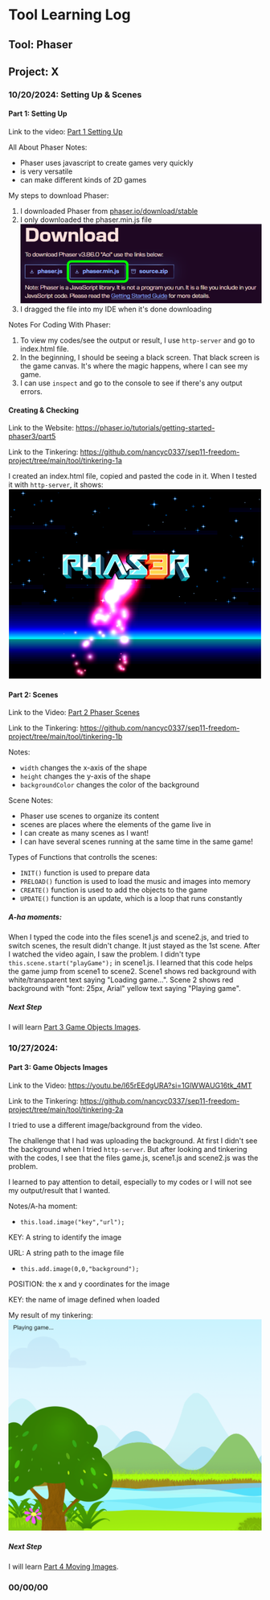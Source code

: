 # Tool Learning Log

## Tool: **Phaser**

## Project: **X**

### 10/20/2024: Setting Up & Scenes

#### Part 1: Setting Up
Link to the video: [Part 1 Setting Up](https://youtu.be/frRWKxB9Hm0?si=TihtknpL4Fswe1w1)

All About Phaser Notes:
* Phaser uses javascript to create games very quickly
* is very versatile
* can make different kinds of 2D games

My steps to download Phaser:
1) I downloaded Phaser from [phaser.io/download/stable](phaser.io/download/stable)
2) I only downloaded the phaser.min.js file
![alt text](image-1.png)
3) I dragged the file into my IDE when it's done downloading

Notes For Coding With Phaser:
1) To view my codes/see the output or result, I use `http-server` and go to index.html file.
2) In the beginning, I should be seeing a black screen. That black screen is the game canvas. It's where the magic happens, where I can see my game.
3) I can use `inspect` and go to the console to see if there's any output errors.

#### Creating & Checking

Link to the Website: https://phaser.io/tutorials/getting-started-phaser3/part5

Link to the Tinkering: https://github.com/nancyc0337/sep11-freedom-project/tree/main/tool/tinkering-1a

I created an index.html file, copied and pasted the code in it. When I tested it with `http-server`, it shows:
![alt text](image-2.png)

#### Part 2: Scenes

Link to the Video: [Part 2 Phaser Scenes](https://youtu.be/gFXx7lgxK9A?si=AdQ-MX8mEFOlB-Ix)

Link to the Tinkering: https://github.com/nancyc0337/sep11-freedom-project/tree/main/tool/tinkering-1b

Notes:
* `width` changes the x-axis of the shape
* `height` changes the y-axis of the shape
* `backgroundColor` changes the color of the background

Scene Notes:
* Phaser use scenes to organize its content
* scenes are places where the elements of the game live in
* I can create as many scenes as I want!
* I can have several scenes running at the same time in the same game!

Types of Functions that controlls the scenes:
* `INIT()` function is used to prepare data
* `PRELOAD()` function is used to load the music and images into memory
* `CREATE()` function is used to add the objects to the game
* `UPDATE()` function is an update, which is a loop that runs constantly

##### A-ha moments:
When I typed the code into the files scene1.js and scene2.js, and tried to switch scenes, the result didn't change. It just stayed as the 1st scene. After I watched the video again, I saw the problem. I didn't type `this.scene.start("playGame");` in scene1.js. I learned that this code helps the game jump from scene1 to scene2. Scene1 shows red background with white/transparent text saying "Loading game...". Scene 2 shows red background with "font: 25px, Arial" yellow text saying "Playing game".

##### Next Step
I will learn [Part 3 Game Objects Images](https://youtu.be/l65rEEdgURA?si=spl8FgUaZ0yzJNWr).

### 10/27/2024:

#### Part 3: Game Objects Images

Link to the Video: https://youtu.be/l65rEEdgURA?si=1GlWWAUG16tk_4MT

Link to the Tinkering: https://github.com/nancyc0337/sep11-freedom-project/tree/main/tool/tinkering-2a

I tried to use a different image/background from the video.

The challenge that I had was uploading the background. At first I didn't see the background when I tried `http-server`. But after looking and tinkering with the codes, I see that the files game.js, scene1.js and scene2.js was the problem.

I learned to pay attention to detail, especially to my codes or I will not see my output/result that I wanted.

Notes/A-ha moment:

* `this.load.image("key","url");`

KEY: A string to identify the image

URL: A string path to the image file

* `this.add.image(0,0,"background");`

POSITION: the x and y coordinates for the image

KEY: the name of image defined when loaded

My result of my tinkering:
![alt text](image-3.png)

##### Next Step
I will learn [Part 4 Moving Images](https://youtu.be/jVlNZgX5fV8?si=8DX8YCn0WSZ5xWjU).

### 00/00/00

<!--
* Links you used today (websites, videos, etc)
* Things you tried, progress you made, etc
* Challenges, a-ha moments, etc
* Questions you still have
* What you're going to try next
-->
